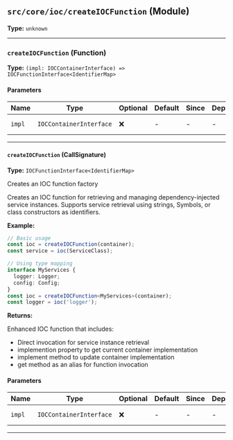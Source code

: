 ## `src/core/ioc/createIOCFunction` (Module)

**Type:** `unknown`

---

### `createIOCFunction` (Function)

**Type:** `(impl: IOCContainerInterface) => IOCFunctionInterface<IdentifierMap>`

#### Parameters

| Name   | Type                    | Optional | Default | Since | Deprecated | Description                  |
| ------ | ----------------------- | -------- | ------- | ----- | ---------- | ---------------------------- |
| `impl` | `IOCContainerInterface` | ❌       | -       | -     | -          | IOC container implementation |

---

#### `createIOCFunction` (CallSignature)

**Type:** `IOCFunctionInterface<IdentifierMap>`

Creates an IOC function factory

Creates an IOC function for retrieving and managing dependency-injected service instances.
Supports service retrieval using strings, Symbols, or class constructors as identifiers.

**Example:**

```typescript
// Basic usage
const ioc = createIOCFunction(container);
const service = ioc(ServiceClass);

// Using type mapping
interface MyServices {
  logger: Logger;
  config: Config;
}
const ioc = createIOCFunction<MyServices>(container);
const logger = ioc('logger');
```

**Returns:**

Enhanced IOC function that includes:

- Direct invocation for service instance retrieval
- implemention property to get current container implementation
- implement method to update container implementation
- get method as an alias for function invocation

#### Parameters

| Name   | Type                    | Optional | Default | Since | Deprecated | Description                  |
| ------ | ----------------------- | -------- | ------- | ----- | ---------- | ---------------------------- |
| `impl` | `IOCContainerInterface` | ❌       | -       | -     | -          | IOC container implementation |

---

